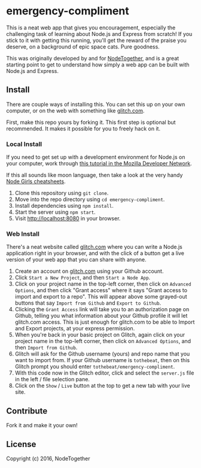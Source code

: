 # emergency-compliment

This is a neat web app that gives you encouragement, especially the challenging task of learning about Node.js and Express from scratch! If you stick to it with getting this running, you'll get the reward of the praise you deserve, on a background of epic space cats. Pure goodness.

This was originally developed by and for [NodeTogether](https://github.com/NodeTogether/emergency-compliment), and is a great starting point to get to understand how simply a web app can be built with Node.js and Express.

## Install

There are couple ways of installing this. You can set this up on your own computer, or on the web with something like [glitch.com](https://glitch.com/).

First, make this repo yours by forking it. This first step is optional but recommended. It makes it possible for you to freely hack on it.

### Local Install

If you need to get set up with a development environment for Node.js on your computer, work through [this tutorial in the Mozilla Developer Network](https://developer.mozilla.org/en-US/docs/Learn/Server-side/Express_Nodejs/development_environment).

If this all sounds like moon language, then take a look at the very handy [Node Girls cheatsheets](https://github.com/node-girls/cheatsheets).

1. Clone this repository using `git clone`.
1. Move into the repo directory using `cd emergency-compliment`.
1. Install dependencies using `npm install`.
1. Start the server using `npm start`.
1. Visit [http://localhost:8080](http://localhost:8080) in your browser.

### Web Install

There's a neat website called [glitch.com](https://glitch.com/) where you can write a Node.js application right in your browser, and with the click of a button get a live version of your web app that you can share with anyone.

1. Create an account on [glitch.com](https://glitch.com/) using your Github account.
1. Click `Start a New Project`, and then `Start a Node App`.
1. Click on your project name in the top-left corner, then click on `Advanced Options`, and then click "Grant access" where it says "Grant access to import and export to a repo". This will appear above some grayed-out buttons that say `Import from Github` and `Export to Github`.
1. Clicking the `Grant Access` link will take you to an authorization page on Github, telling you what information about your Github profile it will let glitch.com access. This is just enough for glitch.com to be able to Import and Export projects, at your express permission.
1. When you're back in your basic project on Glitch, again click on your project name in the top-left corner, then click on `Advanced Options`, and then `Import from Github`.
1. Glitch will ask for the Github username (yours) and repo name that you want to import from. If your Github username is `tothebeat`, then on this Glitch prompt you should enter `tothebeat/emergency-compliment`.
1. With this code now in the Glitch editor, click and select the `server.js` file in the left / file selection pane.
1. Click on the `Show` / `Live` button at the top to get a new tab with your live site.

## Contribute

Fork it and make it your own!

## License

Copyright (c) 2016, NodeTogether
